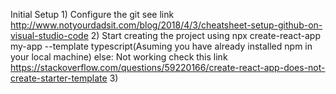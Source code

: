 Initial Setup
    1) Configure the git see link http://www.notyourdadsit.com/blog/2018/4/3/cheatsheet-setup-github-on-visual-studio-code
    2) Start creating the project using npx create-react-app my-app --template typescript(Asuming you have already installed npm in your local machine)
        else: Not working check this link https://stackoverflow.com/questions/59220166/create-react-app-does-not-create-starter-template
    3) 
 